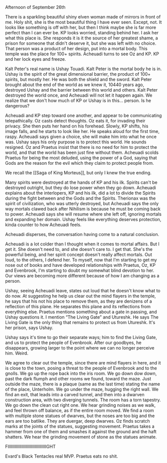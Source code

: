 Afternoon of September 26th

There is a sparkling beautiful shiny elven woman made of mirrors in front of me. Holy shit, she is the most beautiful thing I have ever seen. Except, not. It looks like something is off with her, but then I think maybe she is far more perfect than I can ever be. KP looks worried, standing behind her. I ask her what this place is. She responds it is it the source of her greatest shame, a prison for someone that didn't deserve it, but she was left with no choice. That person was a product of her design, put into a mortal body. This temple was the place for 100+ spirits. Acheuadi turns to see Oz and KP. KP and her lock eyes and freeze. 

Kalt Peter's real name is Ushay Touadi. Kalt Peter is the mortal body he is in. Ushay is the spirit of the great dimensional barrier, the product of 100+ spirits, but mostly her. He was both the shield and the sword. Kalt Peter brought about the end of the world as we knew it, 10440 years ago, destroyed Ushay and the barrier between this world and others. Kalt Peter destroyed the world once, and Acheuadi will not let it happen again. We realize that we don't how much of KP or Ushay is in this... person. Is he dangerous?

Acheuadi and KP step toward one another, and appear to be communicating telepathically. Oz casts detect thoughts. Oz eats it, for invading their privacy. She then puts her hand on his forehead. Slowly, KP shifts, his image falls, and he starts to look like her. He speaks aloud for the first time, raspy. Acheuadi says given a choice, she will make him into what he once was. Ushay says his only purpose is to protect this world. He sounds resigned. Oz and Praetus insist that there is no need for him to protect the world, and that the world has been just fine without them. Acheuadi scolds Praetus for being the most deluded, using the power of a God, saying that Gods are the reason for the evil which they claim to protect people from.

We recall the [[Saga of King Morteus]], but only I knew the true ending.

Many spirits were destroyed at the hands of KP and his ilk. Spirits can't be destroyed outright, but they do lose power when they go down. Acheuadi explains about the interlopers, KP and his ilk, did a lot to divide the Spirits during the fight between and the Gods and the Spirits. Therionax was the spirit of civilization, who was utterly destroyed, but Acheuadi says the only way mortals clawed back after Nihilism is because he must be coming back to power. Acheuadi says she will resume where she left off, ignoring mortals and expanding her domain. Ushay feels like everything deserves protection, kinda counter to how Acheuadi feels. 

Acheuadi disperses, the conversation having come to a natural conclusion.

Acheuadi is a lot colder than I thought when it comes to mortal affairs. But I get it. She doesn't need to, and she doesn't care to. I get that. She's the powerful being, and her spirit concept doesn't really affect mortals. Out loud, to the others, I defend her. To myself, now that I'm starting to get my nose out of books and have developed relationships with Praetus, Oz, KP and Evenbrook, I'm starting to doubt my somewhat blind devotion to her. Our views are becoming more different because of how I am changing as a person.

Ushay, seeing Acheuadi leave, states out loud that he doesn't know what to do now. At suggesting he help us clear out the mind flayers in the temple, he says that his not his place to remove them, as they are denizens of a reflection of this plane. He separates this plane and its reflections from everything else. Praetus mentions something about a gate in passing, and Ushay questions it. I mention “The Living Gate” and Utureshk. He says The Living Gate is the only thing that remains to protect us from Utureshk. It's her prison, says Ushay.

Ushay says it's time to go their separate ways; him to find the Living Gate, and us to protect the people of Evenbrook. After our goodbyes, he disappears, growing larger to the point where we can no longer perceive him. Weird. 

We agree to clear out the temple, since there are mind flayers in here, and it is close to the town, posing a threat to the people of Evenbrook and to the gnolls. We go up the rope back into the iris room. We go down dow down, past the dark flumph and other rooms we found, toward the maze. Just outside the maze, there is a plaque (same as the last time) stating the name of the place, Unterholm. We go under the maze, hugging the right wall. We find an exit, that leads into a carved tunnel, and then into a dwarven construction area, with two diverging tunnels. The room has a torn tapestry. We go down the clean cut right one. We hear grinding noises as we walk, and feel thrown off balance, as if the entire room moved. We find a room with multiple stone statues of dwarves, but the noses are too big and the ears are too batlike. They are duergar, deep dwarves. Oz finds scratch marks at the joints of the statues, suggesting movement. Praetus takes a hammer from one of them and smashes it against the ground and the haft shatters. We hear the grinding movement of stone as the statues animate.

FIIIIIIIIIIIIIIIIIIIIIIIIIIIIIIIIIGHT

Evard's Black Tentacles real MVP. Praetus eats no shit.